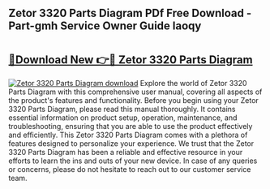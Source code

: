 ## Zetor 3320 Parts Diagram PDf Free Download - Part-gmh Service Owner Guide laoqy

# <h2><a href="http://dfnop1b.blite.top/?on=Zetor+3320+Parts+Diagram">🔗Download New 👉🔴 Zetor 3320 Parts Diagram</a></h2>

[![Zetor 3320 Parts Diagram download](https://i.imgur.com/lujVjoI.png)](http://dfnop1b.blite.top/?on=Zetor+3320+Parts+Diagram)
Explore the world of Zetor 3320 Parts Diagram with this comprehensive user manual, covering all aspects of the product's features and functionality. Before you begin using your Zetor 3320 Parts Diagram, please read this manual thoroughly. It contains essential information on product setup, operation, maintenance, and troubleshooting, ensuring that you are able to use the product effectively and efficiently. This Zetor 3320 Parts Diagram comes with a plethora of features designed to personalize your experience. We trust that the Zetor 3320 Parts Diagram has been a reliable and effective resource in your efforts to learn the ins and outs of your new device. In case of any queries or concerns, please do not hesitate to reach out to our customer service team.
